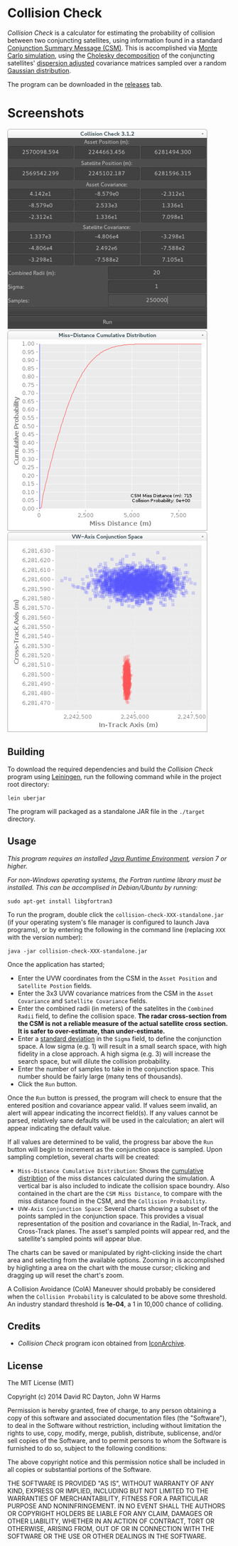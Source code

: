 # Collision Check

*Collision Check* is a calculator for estimating the probability of collision
between two conjuncting satellites, using information found in a standard
[Conjunction Summary Message (CSM)](https://www.space-track.org/documents/CSM_Guide.pdf).
This is accomplished via
[Monte Carlo simulation](http://en.wikipedia.org/wiki/Monte_Carlo_method),
using the
[Cholesky decomposition](http://en.wikipedia.org/wiki/Cholesky_decomposition)
of the conjuncting satellites'
[dispersion adjusted](http://en.wikipedia.org/wiki/Standard_deviation)
covariance matrices sampled over a random
[Gaussian distribution](http://en.wikipedia.org/wiki/Normal_distribution).

The program can be downloaded in the
[releases](https://github.com/david-rc-dayton/collision-check/releases) tab.

# Screenshots

![calculator](https://raw.githubusercontent.com/david-rc-dayton/collision-check/master/screenshots/calculator_screenshot.png)
![cdf](https://raw.githubusercontent.com/david-rc-dayton/collision-check/master/screenshots/cdf_screenshot.png)
![scatter](https://raw.githubusercontent.com/david-rc-dayton/collision-check/master/screenshots/scatter_screenshot.png)


## Building

To download the required dependencies and build the *Collision Check* program
using [Leiningen](http://leiningen.org/), run the following command while in
the project root directory:

    lein uberjar

The program will packaged as a standalone JAR file in the `./target` directory.

## Usage

*This program requires an installed
[Java Runtime Environment](http://www.oracle.com/technetwork/java/javase/downloads/index.html),
version 7 or higher.*

*For non-Windows operating systems, the Fortran runtime library must be
installed. This can be accomplised in Debian/Ubuntu by running:*

    sudo apt-get install libgfortran3


To run the program, double click the `collision-check-XXX-standalone.jar` (if
your operating system's file manager is configured to launch Java programs),
or by entering the following in the command line (replacing `XXX` with the
version number):

    java -jar collision-check-XXX-standalone.jar

Once the application has started;
- Enter the UVW coordinates from the CSM in the `Asset Position` and
`Satellite Postion` fields.
- Enter the 3x3 UVW covariance matrices from the CSM in the `Asset Covariance`
and `Satellite Covariance` fields.
- Enter the combined radii (in meters) of the satelites in the `Combined
Radii` field, to define the collision space. **The radar cross-section from
the CSM is not a reliable measure of the actual satellite cross section. It is
safer to over-estimate, than under-estimate.**
- Enter a
[standard deviation](http://en.wikipedia.org/wiki/Standard_deviation)
in the `Sigma` field, to define the conjunction space. A low sigma (e.g. 1)
will result in a small search space, with high fidelity in a close approach. A
high sigma (e.g. 3) will increase the search space, but will dilute the
collision probability.
- Enter the number of samples to take in the conjunction space. This number
should be fairly large (many tens of thousands).
- Click the `Run` button.

Once the `Run` button is pressed, the program will check to ensure that the
entered position and covariance appear valid. If values seem invalid, an alert
will appear indicating the incorrect field(s). If any values cannot be parsed,
relatively sane defaults will be used in the calculation; an alert will appear
indicating the default value.

If all values are determined to be valid, the progress bar above the `Run`
button will begin to increment as the conjunction space is sampled. Upon
sampling completion, several charts will be created:
- `Miss-Distance Cumulative Distribution`: Shows the
[cumulative distribtion](http://en.wikipedia.org/wiki/Cumulative_distribution_function)
of the miss distances calculated during the simulation. A vertical bar is also
included to indicate the collision space boundry. Also contained in the chart
are the `CSM Miss Distance`, to compare with the miss distance found in the
CSM, and the `Collision Probability`.
- `UVW-Axis Conjunction Space`: Several charts showing a subset of the points
sampled in the conjunction space. This provides a visual representation of the
position and covariance in the Radial, In-Track, and Cross-Track planes. The
asset's sampled points will appear red, and the satellite's sampled points
will appear blue.

The charts can be saved or manipulated by right-clicking inside the chart area
and selecting from the available options. Zooming in is accomplished by
higlighting a area on the chart with the mouse cursor; clicking and dragging
up will reset the chart's zoom.

A Collision Avoidance (ColA) Maneuver should probably be considered when the
`Collision Probability` is calculated to be above some threshold. An industry
standard threshold is **1e-04**, a 1 in 10,000 chance of colliding.

## Credits
- *Collision Check* program icon obtained from
[IconArchive](http://www.iconarchive.com/show/space-icons-by-aha-soft/supernova-icon.html).

## License

The MIT License (MIT)

Copyright (c) 2014 David RC Dayton, John W Harms

Permission is hereby granted, free of charge, to any person obtaining a copy
of this software and associated documentation files (the "Software"), to deal
in the Software without restriction, including without limitation the rights
to use, copy, modify, merge, publish, distribute, sublicense, and/or sell
copies of the Software, and to permit persons to whom the Software is
furnished to do so, subject to the following conditions:

The above copyright notice and this permission notice shall be included in
all copies or substantial portions of the Software.

THE SOFTWARE IS PROVIDED "AS IS", WITHOUT WARRANTY OF ANY KIND, EXPRESS OR
IMPLIED, INCLUDING BUT NOT LIMITED TO THE WARRANTIES OF MERCHANTABILITY,
FITNESS FOR A PARTICULAR PURPOSE AND NONINFRINGEMENT. IN NO EVENT SHALL THE
AUTHORS OR COPYRIGHT HOLDERS BE LIABLE FOR ANY CLAIM, DAMAGES OR OTHER
LIABILITY, WHETHER IN AN ACTION OF CONTRACT, TORT OR OTHERWISE, ARISING FROM,
OUT OF OR IN CONNECTION WITH THE SOFTWARE OR THE USE OR OTHER DEALINGS IN
THE SOFTWARE.
